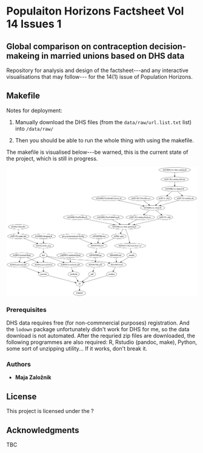 # Populaiton Horizons Factsheet Vol 14 Issues 1
## Global comparison on contraception decision-makeing in married unions based on DHS data

Repository for analysis and design of the factsheet---and any interactive visualisations that may follow--- for the 14(1) issue of Population Horizons.


## Makefile

Notes for deployment: 

1. Manually download the DHS files (from the `data/raw/url.list.txt` list) into `/data/raw/`

2. Then you should be able to run the whole thing with using the makefile. 

The makefile is visualised below---be warned, this is the current state of the project, which is still in progress. 

![state of makefile](figures/make.png)

### Prerequisites

DHS data requires free (for non-commnercial purposes) registration. And the `lodown` package unfortunately didn't work for DHS for me, so the data download is not automated. After the requried zip files are downloaded, the following programmes are also required: 
R, Rstudio (pandoc, make), Python, some sort of unzipping utility... If it works, don't break it.


### Authors

* **Maja Zalo&zcaron;nik**

## License

This project is licensed under the ?

## Acknowledgments

TBC

